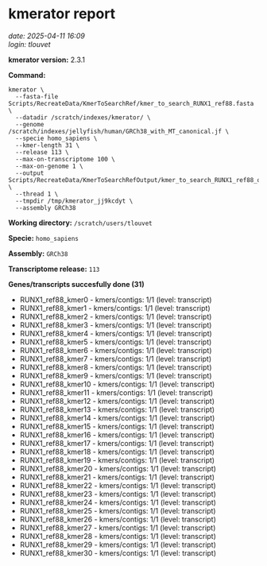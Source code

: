 # kmerator report
*date: 2025-04-11 16:09*  
*login: tlouvet*

**kmerator version:** 2.3.1

**Command:**

```
kmerator \
  --fasta-file Scripts/RecreateData/KmerToSearchRef/kmer_to_search_RUNX1_ref88.fasta \
  --datadir /scratch/indexes/kmerator/ \
  --genome /scratch/indexes/jellyfish/human/GRCh38_with_MT_canonical.jf \
  --specie homo_sapiens \
  --kmer-length 31 \
  --release 113 \
  --max-on-transcriptome 100 \
  --max-on-genome 1 \
  --output Scripts/RecreateData/KmerToSearchRefOutput/kmer_to_search_RUNX1_ref88_output \
  --thread 1 \
  --tmpdir /tmp/kmerator_jj9kcdyt \
  --assembly GRCh38
```

**Working directory:** `/scratch/users/tlouvet`

**Specie:** `homo_sapiens`

**Assembly:** `GRCh38`

**Transcriptome release:** `113`

**Genes/transcripts succesfully done (31)**

- RUNX1_ref88_kmer0 - kmers/contigs: 1/1 (level: transcript)
- RUNX1_ref88_kmer1 - kmers/contigs: 1/1 (level: transcript)
- RUNX1_ref88_kmer2 - kmers/contigs: 1/1 (level: transcript)
- RUNX1_ref88_kmer3 - kmers/contigs: 1/1 (level: transcript)
- RUNX1_ref88_kmer4 - kmers/contigs: 1/1 (level: transcript)
- RUNX1_ref88_kmer5 - kmers/contigs: 1/1 (level: transcript)
- RUNX1_ref88_kmer6 - kmers/contigs: 1/1 (level: transcript)
- RUNX1_ref88_kmer7 - kmers/contigs: 1/1 (level: transcript)
- RUNX1_ref88_kmer8 - kmers/contigs: 1/1 (level: transcript)
- RUNX1_ref88_kmer9 - kmers/contigs: 1/1 (level: transcript)
- RUNX1_ref88_kmer10 - kmers/contigs: 1/1 (level: transcript)
- RUNX1_ref88_kmer11 - kmers/contigs: 1/1 (level: transcript)
- RUNX1_ref88_kmer12 - kmers/contigs: 1/1 (level: transcript)
- RUNX1_ref88_kmer13 - kmers/contigs: 1/1 (level: transcript)
- RUNX1_ref88_kmer14 - kmers/contigs: 1/1 (level: transcript)
- RUNX1_ref88_kmer15 - kmers/contigs: 1/1 (level: transcript)
- RUNX1_ref88_kmer16 - kmers/contigs: 1/1 (level: transcript)
- RUNX1_ref88_kmer17 - kmers/contigs: 1/1 (level: transcript)
- RUNX1_ref88_kmer18 - kmers/contigs: 1/1 (level: transcript)
- RUNX1_ref88_kmer19 - kmers/contigs: 1/1 (level: transcript)
- RUNX1_ref88_kmer20 - kmers/contigs: 1/1 (level: transcript)
- RUNX1_ref88_kmer21 - kmers/contigs: 1/1 (level: transcript)
- RUNX1_ref88_kmer22 - kmers/contigs: 1/1 (level: transcript)
- RUNX1_ref88_kmer23 - kmers/contigs: 1/1 (level: transcript)
- RUNX1_ref88_kmer24 - kmers/contigs: 1/1 (level: transcript)
- RUNX1_ref88_kmer25 - kmers/contigs: 1/1 (level: transcript)
- RUNX1_ref88_kmer26 - kmers/contigs: 1/1 (level: transcript)
- RUNX1_ref88_kmer27 - kmers/contigs: 1/1 (level: transcript)
- RUNX1_ref88_kmer28 - kmers/contigs: 1/1 (level: transcript)
- RUNX1_ref88_kmer29 - kmers/contigs: 1/1 (level: transcript)
- RUNX1_ref88_kmer30 - kmers/contigs: 1/1 (level: transcript)
